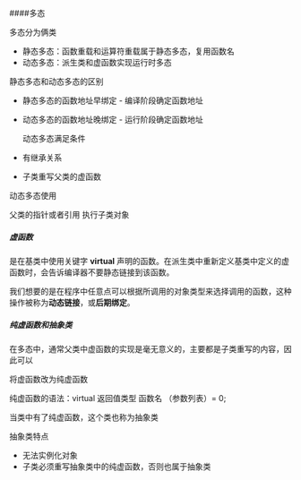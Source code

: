 ####多态

多态分为俩类

* 静态多态：函数重载和运算符重载属于静态多态，复用函数名
* 动态多态：派生类和虚函数实现运行时多态

静态多态和动态多态的区别

* 静态多态的函数地址早绑定 - 编译阶段确定函数地址
* 动态多态的函数地址晚绑定 - 运行阶段确定函数地址

  动态多态满足条件

* 有继承关系
* 子类重写父类的虚函数

动态多态使用

父类的指针或者引用 执行子类对象

##### 虚函数

是在基类中使用关键字 **virtual** 声明的函数。在派生类中重新定义基类中定义的虚函数时，会告诉编译器不要静态链接到该函数。

我们想要的是在程序中任意点可以根据所调用的对象类型来选择调用的函数，这种操作被称为**动态链接**，或**后期绑定**。

##### 纯虚函数和抽象类

在多态中，通常父类中虚函数的实现是毫无意义的，主要都是子类重写的内容，因此可以

将虚函数改为纯虚函数

纯虚函数的语法：virtual 返回值类型 函数名 （参数列表）= 0;

当类中有了纯虚函数，这个类也称为抽象类

抽象类特点

* 无法实例化对象
* 子类必须重写抽象类中的纯虚函数，否则也属于抽象类

 